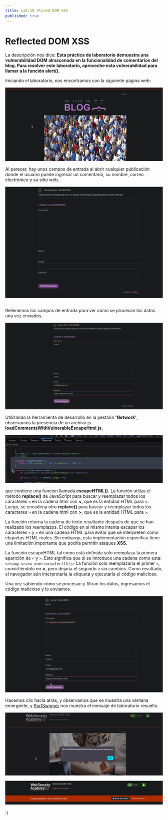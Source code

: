 ```yaml
---
title: Lab:10 Stored DOM XSS
published: true
---
```


# [](#header-1) Reflected DOM XSS

La descripción nos dice: **Esta práctica de laboratorio demuestra una vulnerabilidad DOM almacenada en la funcionalidad de comentarios del blog.
Para resolver este laboratorio, aproveche esta vulnerabilidad para llamar a la función alert().**

Iniciando el laboratorio, nos encontramos con la siguiente página web:

![](/images/images_XSS10/images1.png)

Al parecer, hay unos campos de entrada al abrir cualquier publicación donde el usuario puede ingresar un comentario, su nombre, correo electrónico y su sitio web.

![](/images/images_XSS10/images2.png)

Rellenemos los campos de entrada para ver cómo se procesan los datos una vez enviados.

![](/images/images_XSS10/images3.png)

Utilizando la herramienta de desarrollo en la pestaña **'Network'**, observamos la presencia de un archivo js **loadCommentsWithVulnerableEscapeHtml.js**, 

![](/images/images_XSS10/images4.png)

que contiene una funcion llamada **escapeHTML().** La función utiliza el método **replace()** de JavaScript para buscar y reemplazar todos los caracteres `<` en la cadena html con **&lt;**, 
que es la entidad HTML para `<.`
Luego, se encadena otro **replace()** para buscar y reemplazar todos los caracteres `>` en la cadena html con **&gt;**, que es la entidad HTML para `>`.

La función retorna la cadena de texto resultante después de que se han realizado los reemplazos.
El código en sí mismo intenta escapar los caracteres `<` y `>` en una cadena HTML para evitar que se interpreten como etiquetas HTML reales. Sin embargo, esta implementación específica
tiene una limitación importante que podría permitir ataques **XSS.**

La función escapeHTML tal como está definida solo reemplaza la primera aparición de `<` y `>`. Esto significa que si se introduce una cadena como esta: `<><img src=x onerror=alert(1);>`
La función solo reemplazaría el primer `<`, convirtiéndolo en **&lt;**, pero dejaría el segundo `<` sin cambios.
Como resultado, el navegador aún interpretaría la etiqueta y ejecutaría el código malicioso.

Una vez sabiendo cómo se procesan y filtran los datos, ingresamos el código malicioso y lo enviamos.

![](/images/images_XSS10/images5.png)

Hacemos clic hacia atrás, y observamos que se muestra una ventana emergente, y [PortSwigger](https://portswigger.net/web-security/cross-site-scripting/dom-based)
nos muestra el mensaje de laboratorio resuelto.

![](/images/images_XSS10/images6.png)

![](/images/images_XSS10/images7.png)

:)
